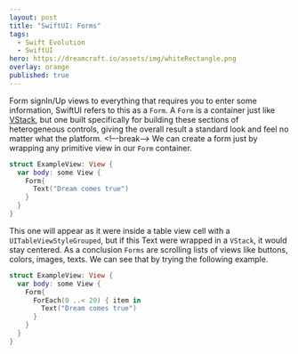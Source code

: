 ```yaml
---
layout: post
title: "SwiftUI: Forms"
tags:
  - Swift Evolution
  - SwiftUI
hero: https://dreamcraft.io/assets/img/whiteRectangle.png
overlay: orange
published: true
---
```


Form signIn/Up views to everything that requires you to enter some information, SwiftUI refers to this as a `Form`. A `Form` is a container just like [VStack](https://dreamcraft.io/posts/stack-swiftui), but one built specifically for building these sections of heterogeneous controls, giving the overall result a standard look and feel no matter what the platform.
<!–-break-–>
We can create a form just by wrapping any primitive view in our `Form` container.
```swift
struct ExampleView: View {
  var body: some View {
    Form{
      Text("Dream comes true")
    }
  }
}
```
This one will appear as it were inside a table view cell with a `UITableViewStyleGrouped`, but if this Text were wrapped in a `VStack`, it would stay centered. As a conclusion `Forms` are scrolling lists of views like buttons, colors, images, texts. We can see that by trying the following example.

```swift
struct ExampleView: View {
  var body: some View {
    Form{
      ForEach(0 ..< 20) { item in
        Text("Dream comes true")
      }
    }
  }
}
```
